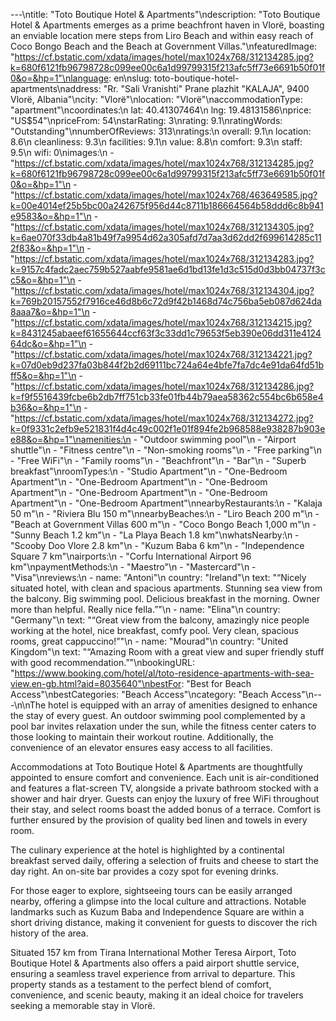 ---\ntitle: "Toto Boutique Hotel & Apartments"\ndescription: "Toto Boutique Hotel & Apartments emerges as a prime beachfront haven in Vlorë, boasting an enviable location mere steps from Liro Beach and within easy reach of Coco Bongo Beach and the Beach at Government Villas."\nfeaturedImage: "https://cf.bstatic.com/xdata/images/hotel/max1024x768/312134285.jpg?k=680f6121fb96798728c099ee00c6a1d99799315f213afc5ff73e6691b50f01f0&o=&hp=1"\nlanguage: en\nslug: toto-boutique-hotel-apartments\naddress: "Rr. \"Sali Vranishti\" Prane plazhit \"KALAJA\", 9400 Vlorë, Albania"\ncity: "Vlorë"\nlocation: "Vlorë"\naccommodationType: "apartment"\ncoordinates:\n  lat: 40.41307464\n  lng: 19.48131586\nprice: "US$54"\npriceFrom: 54\nstarRating: 3\nrating: 9.1\nratingWords: "Outstanding"\nnumberOfReviews: 313\nratings:\n  overall: 9.1\n  location: 8.6\n  cleanliness: 9.3\n  facilities: 9.1\n  value: 8.8\n  comfort: 9.3\n  staff: 9.5\n  wifi: 0\nimages:\n  - "https://cf.bstatic.com/xdata/images/hotel/max1024x768/312134285.jpg?k=680f6121fb96798728c099ee00c6a1d99799315f213afc5ff73e6691b50f01f0&o=&hp=1"\n  - "https://cf.bstatic.com/xdata/images/hotel/max1024x768/463649585.jpg?k=00e4014ef25b5bc00a242675f956d44c8711b186664564b58ddd6c8b941e9583&o=&hp=1"\n  - "https://cf.bstatic.com/xdata/images/hotel/max1024x768/312134305.jpg?k=6ae070f33db4a81b49f7a9954d62a305afd7d7aa3d62dd2f699614285c112f83&o=&hp=1"\n  - "https://cf.bstatic.com/xdata/images/hotel/max1024x768/312134283.jpg?k=9157c4fadc2aec759b527aabfe9581ae6d1bd13fe1d3c515d0d3bb04737f3cc5&o=&hp=1"\n  - "https://cf.bstatic.com/xdata/images/hotel/max1024x768/312134304.jpg?k=769b20157552f7916ce46d8b6c72d9f42b1468d74c756ba5eb087d624da8aaa7&o=&hp=1"\n  - "https://cf.bstatic.com/xdata/images/hotel/max1024x768/312134215.jpg?k=8431245abaeef61655644ccf63f3c33dd1c79653f5eb390e06dd311e412464dc&o=&hp=1"\n  - "https://cf.bstatic.com/xdata/images/hotel/max1024x768/312134221.jpg?k=07d0eb9d237fa03b844f2b2d69111bc724a64e4bfe7fa7dc4e91da64fd51bff5&o=&hp=1"\n  - "https://cf.bstatic.com/xdata/images/hotel/max1024x768/312134286.jpg?k=f9f5516439fcbe6b2db7ff751cb33fe01fb44b79aea58362c554bc6b658e4b36&o=&hp=1"\n  - "https://cf.bstatic.com/xdata/images/hotel/max1024x768/312134272.jpg?k=0f9331c2efb9e521831f4d4c49c002f1e01f894fe2b968588e938287b903ee88&o=&hp=1"\namenities:\n  - "Outdoor swimming pool"\n  - "Airport shuttle"\n  - "Fitness centre"\n  - "Non-smoking rooms"\n  - "Free parking"\n  - "Free WiFi"\n  - "Family rooms"\n  - "Beachfront"\n  - "Bar"\n  - "Superb breakfast"\nroomTypes:\n  - "Studio Apartment"\n  - "One-Bedroom Apartment"\n  - "One-Bedroom Apartment"\n  - "One-Bedroom Apartment"\n  - "One-Bedroom Apartment"\n  - "One-Bedroom Apartment"\n  - "One-Bedroom Apartment"\nnearbyRestaurants:\n  - "Kalaja 50 m"\n  - "Riviera Blu 150 m"\nnearbyBeaches:\n  - "Liro Beach 200 m"\n  - "Beach at Government Villas 600 m"\n  - "Coco Bongo Beach 1,000 m"\n  - "Sunny Beach 1.2 km"\n  - "La Playa Beach 1.8 km"\nwhatsNearby:\n  - "Scooby Doo Vlore 2.8 km"\n  - "Kuzum Baba 6 km"\n  - "Independence Square 7 km"\nairports:\n  - "Corfu International Airport 96 km"\npaymentMethods:\n  - "Maestro"\n  - "Mastercard"\n  - "Visa"\nreviews:\n  - name: "Antoni"\n    country: "Ireland"\n    text: "“Nicely situated hotel, with clean and spacious apartments. Stunning sea view from the balcony. Big swimming pool. Delicious breakfast in the morning. Owner more than helpful. Really nice fella.”"\n  - name: "Elina"\n    country: "Germany"\n    text: "“Great view from the balcony, amazingly nice people working at the hotel, nice breakfast, comfy pool. Very clean, spacious rooms, great cappuccino!”"\n  - name: "Mourad"\n    country: "United Kingdom"\n    text: "“Amazing Room with a great view and super friendly stuff with good recommendation.”"\nbookingURL: "https://www.booking.com/hotel/al/toto-residence-apartments-with-sea-view.en-gb.html?aid=8035640"\nbestFor: "Best for Beach Access"\nbestCategories: "Beach Access"\ncategory: "Beach Access"\n---\n\nThe hotel is equipped with an array of amenities designed to enhance the stay of every guest. An outdoor swimming pool complemented by a pool bar invites relaxation under the sun, while the fitness center caters to those looking to maintain their workout routine. Additionally, the convenience of an elevator ensures easy access to all facilities.

Accommodations at Toto Boutique Hotel & Apartments are thoughtfully appointed to ensure comfort and convenience. Each unit is air-conditioned and features a flat-screen TV, alongside a private bathroom stocked with a shower and hair dryer. Guests can enjoy the luxury of free WiFi throughout their stay, and select rooms boast the added bonus of a terrace. Comfort is further ensured by the provision of quality bed linen and towels in every room.

The culinary experience at the hotel is highlighted by a continental breakfast served daily, offering a selection of fruits and cheese to start the day right. An on-site bar provides a cozy spot for evening drinks.

For those eager to explore, sightseeing tours can be easily arranged nearby, offering a glimpse into the local culture and attractions. Notable landmarks such as Kuzum Baba and Independence Square are within a short driving distance, making it convenient for guests to discover the rich history of the area.

Situated 157 km from Tirana International Mother Teresa Airport, Toto Boutique Hotel & Apartments also offers a paid airport shuttle service, ensuring a seamless travel experience from arrival to departure. This property stands as a testament to the perfect blend of comfort, convenience, and scenic beauty, making it an ideal choice for travelers seeking a memorable stay in Vlorë.